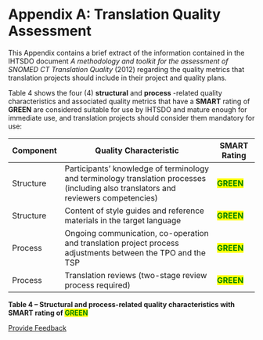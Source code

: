 # Appendix A: Translation Quality Assessment

This Appendix contains a brief extract of the information contained in the IHTSDO document _A methodology and toolkit for the assessment of SNOMED CT_ _Translation Quality_ (2012) regarding the quality metrics that translation projects should include in their project and quality plans.

Table 4 shows the four (4) **structural** and **process** -related quality characteristics and associated quality metrics that have a **SMART** rating of **GREEN** are considered suitable for use by IHTSDO and mature enough for immediate use, and translation projects should consider them mandatory for use:

| Component | Quality Characteristic                                                                                                               | SMART Rating                                |
| --------- | ------------------------------------------------------------------------------------------------------------------------------------ | ------------------------------------------- |
| Structure | Participants’ knowledge of terminology and terminology translation processes (including also translators and reviewers competencies) | <mark style="color:green;">**GREEN**</mark> |
| Structure | Content of style guides and reference materials in the target language                                                               | <mark style="color:green;">**GREEN**</mark> |
| Process   | Ongoing communication, co-operation and translation project process adjustments between the TPO and the TSP                          | <mark style="color:green;">**GREEN**</mark> |
| Process   | Translation reviews (two-stage review process required)                                                                              | <mark style="color:green;">**GREEN**</mark> |

**Table 4 – Structural and process-related quality characteristics with SMART rating of&#x20;**<mark style="color:green;">**GREEN**</mark>






<a href="https://docs.google.com/forms/d/e/1FAIpQLScTmbZIf0UEQwYDkY27EEWBkaiYkHSbR0_9DmFrMLXoQLyL7Q/viewform?usp=pp_url&entry.1767247133=Translation+Guide&entry.670899847=Appendix%20A%3A%20Translation%20Quality%20Assessment" class="button primary">Provide Feedback</a>
